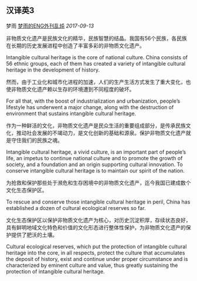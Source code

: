 ## 汉译英3

梦雨 [梦雨的ENG外刊乱炖](javascript:void(0);) *2017-09-13*

非物质文化遗产是民族文化的精华，民族智慧的结晶。我国有56个民族，各民族在长期的历史发展进程中创造了丰富多彩的非物质文化遗产。

Intangible cultural heritage is the core of national culture. China consists of 56 ethnic groups, each of them has created a variety of intangible cultural heritage in the development of history.  

然而，由于工业化和城市化进程的加速，人们的生产生活方式发生了重大变化，也使非物质文化遗产赖以生存的环境遭到不同程度的破坏。

For all that, with the boost of industrialization and urbanization, people’s lifestyle has underwent a major change, along with the destruction of environment that sustains intangible cultural heritage.  

作为一种鲜活的文化，非物质文化遗产是民众生活的重要组成部分，是传承民族文化，推动社会发展的不竭动力，是文化创新的基础和源泉。保护非物质文化遗产就是守住我们的民族之魂。

Intangible cultural heritage, a vivid culture, is an important part of people’s life, an impetus to continue national culture and to promote the growth of society, and a foundation and an origin supporting cultural innovation. To conserve intangible cultural heritage is to maintain our spirit of the nation.

 为抢救和保护那些处于濒危和生存困境中的非物质文化遗产，迄今我国已建成数个文化生态保护区。

To rescue and conserve those intangible cultural heritage in peril, China has established a dozen of cultural ecological reserves so far.

文化生态保护区以保护非物质文化遗产为核心，对历史沉淀积厚，存续状态良好，具有鲜明地域文化特色和价值的文化形态进行整体性保护，为非物质文化遗产的保护提供了肥沃的土壤。

Cultural ecological reserves, which put the protection of intangible cultural heritage into the core, in all respects, protect the culture that accumulates the deposit of history, exist and continue under proper circumstance and is characterized by eminent culture and value, thus greatly sustaining the protection of intangible cultural heritage.









